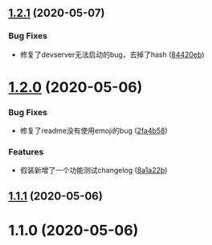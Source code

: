 ## [1.2.1](https://github.com/yzffvinz/webpack-build-suite/compare/v1.2.0...v1.2.1) (2020-05-07)


### Bug Fixes

* 修复了devserver无法启动的bug，去掉了hash ([84420eb](https://github.com/yzffvinz/webpack-build-suite/commit/84420ebc2cf8a79287b3ec2bf530bd87e39454d6))



# [1.2.0](https://github.com/yzffvinz/webpack-build-suite/compare/v1.1.1...v1.2.0) (2020-05-06)


### Bug Fixes

* 修复了readme没有使用emoji的bug ([2fa4b58](https://github.com/yzffvinz/webpack-build-suite/commit/2fa4b583dfb20773d70f2f1d3cb12f02979447fa))


### Features

* 假装新增了一个功能测试changelog ([8a1a22b](https://github.com/yzffvinz/webpack-build-suite/commit/8a1a22b2d94e10293da5a5edadf00c6b04f6643b))



## [1.1.1](https://github.com/yzffvinz/webpack-build-suite/compare/v1.1.0...v1.1.1) (2020-05-06)



# 1.1.0 (2020-05-06)



